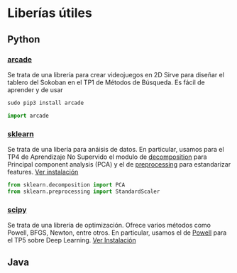 # Liberías útiles 

## Python 

### [arcade](https://api.arcade.academy/en/latest/)
Se trata de una librería para crear videojuegos en 2D
Sirve para diseñar el tablero del Sokoban en el TP1 de Métodos de Búsqueda. Es fácil de aprender y de usar 
```python
sudo pip3 install arcade
```
```python
import arcade
```

### [sklearn](https://scikit-learn.org/stable/index.html) 
Se trata de una libería para anáisis de datos. 
En particular, usamos para el TP4 de Aprendizaje No Supervido el modulo de [decomposition](https://scikit-learn.org/stable/modules/generated/sklearn.decomposition.PCA.html) para Principal component analysis (PCA) y el de [preprocessing](https://scikit-learn.org/stable/modules/generated/sklearn.preprocessing.StandardScaler.html) para estandarizar features.
[Ver instalación](https://scikit-learn.org/0.16/install.html)

```python
from sklearn.decomposition import PCA
from sklearn.preprocessing import StandardScaler
```

### [scipy](https://docs.scipy.org/doc/scipy/reference/generated/scipy.optimize.minimize.html) 
Se trata de una librería de optimización. Ofrece varios métodos como Powell, BFGS, Newton, entre otros. 
En particular, usamos el de [Powell](https://docs.scipy.org/doc/scipy/reference/generated/scipy.optimize.fmin_powell.html) para el TP5 sobre Deep Learning. [Ver Instalación](https://www.scipy.org/install.html)

## Java
